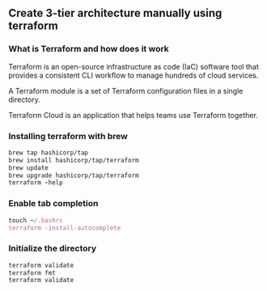 ## Create 3-tier architecture manually using terraform

### What is Terraform and how does it work

Terraform is an open-source infrastructure as code (IaC) software tool that provides a consistent CLI workflow to manage hundreds of cloud services.

A Terraform module is a set of Terraform configuration files in a single directory.

Terraform Cloud is an application that helps teams use Terraform together. 


### Installing terraform with brew
```ruby
brew tap hashicorp/tap
brew install hashicorp/tap/terraform
brew update
brew upgrade hashicorp/tap/terraform
terraform -help
```
### Enable tab completion
```ruby
touch ~/.bashrc
terraform -install-autocomplete
```

### Initialize the directory
```ruby
terraform validate
terraform fmt
terraform validate
```